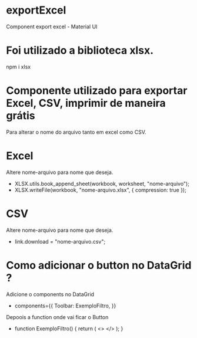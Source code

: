 # exportExcel

Component export excel - Material UI

# Foi utilizado a biblioteca xlsx.

npm i xlsx

# Componente utilizado para exportar Excel, CSV, imprimir de maneira grátis

Para alterar o nome do arquivo tanto em excel como CSV.

# Excel
  Altere nome-arquivo para nome que deseja.

* XLSX.utils.book_append_sheet(workbook, worksheet, "nome-arquivo");
* XLSX.writeFile(workbook, "nome-arquivo.xlsx", { compression: true });
# CSV
  Altere nome-arquivo para nome que deseja.

* link.download = "nome-arquivo.csv";

# Como adicionar o button no DataGrid ?

Adicione o components no DataGrid

 * components={{
            Toolbar: ExemploFiltro,
          }}

Depoois a function onde vai ficar o Button

* function ExemploFiltro() {
    return (
      <>
         <GridToolbarContainer>
           <ExportButton/>
         </GridToolbarContainer>
      </>
    );
  }


